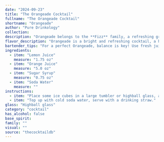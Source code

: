 ```yaml
---
date: "2024-09-23"
title: "The Orangeade Cocktail"
fullname: "The Orangeade Cocktail"
shortname: "Orangeade"
author: "Pure Drinkology"
collection:
description: "Orangeade belongs to the **Fizz** family, a refreshing group of cocktails typically featuring citrus, sugar, and a carbonated top.  While its exact origins are unknown, it likely emerged in the late 19th century, a time when fizzy drinks were gaining popularity. "
flavor_description: "Orangeade is a bright and refreshing cocktail, a harmonious blend of citrusy notes. The sweet orange juice dominates, balanced by the tart bite of lemon. Sugar syrup adds a touch of sweetness, while soda water creates a light, effervescent finish.  The overall taste profile is citrusy, tangy, and invigorating, making it a perfect thirst quencher. "
bartender_tips: "For a perfect Orangeade, balance is key! Use fresh juices for the best flavor.  Start with a 1:1 ratio of lemon to orange juice, adjust to taste.  A good syrup-to-juice ratio is 1:2, but you can sweeten to your liking.  Soda water is your final touch, adding fizz.  Chill everything before mixing for a refreshing drink.  Don't over-shake, you want the soda to stay bubbly!  Garnish with a citrus wheel for a beautiful touch. "
ingredients:
  - item: "Lemon Juice"
    measure: "1.75 oz"
  - item: "Orange Juice"
    measure: "5.0 oz"
  - item: "Sugar Syrup"
    measure: "0.75 oz"
  - item: "Soda Water"
    measure: ""
instructions:
  - item: "Place some ice cubes in a large tumbler or highball glass, add lemon juice, orange juice, sugar syrup, and stir well."
  - item: "Top up with cold soda water, serve with a drinking straw."
glass: "Highball glass"
category: "cocktail"
has_alcohol: false
base_spirit:
family: ""
visual: ""
source: "thecocktaildb"
---
```


